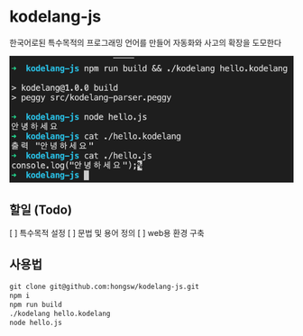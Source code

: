 # kodelang-js

한국어로된 
특수목적의 프로그래밍 언어를 만들어
자동화와 사고의 확장을 도모한다

![screenshot.png](screenshot.png)

## 할일 (Todo)

[ ] 특수목적 설정
[ ] 문법 및 용어 정의 
[ ] web용 환경 구축

## 사용법
```
git clone git@github.com:hongsw/kodelang-js.git
npm i
npm run build
./kodelang hello.kodelang 
node hello.js
```